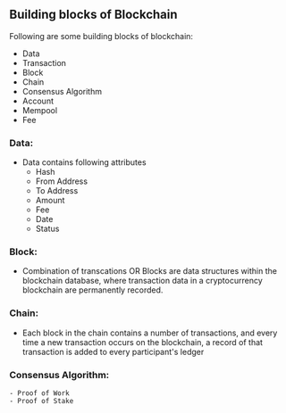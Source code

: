 ## Building blocks of Blockchain
Following are some building blocks of blockchain:
- Data
- Transaction
- Block
- Chain
- Consensus Algorithm
- Account
- Mempool
- Fee

### Data:
- Data contains following attributes
	- Hash
	- From Address
	- To Address
	- Amount
	- Fee
	- Date
	- Status
    
### Block:
- Combination of transcations OR Blocks are data structures within the blockchain database, where transaction data in a cryptocurrency blockchain are permanently recorded.

### Chain:
- Each block in the chain contains a number of transactions, and every time a new transaction occurs on the blockchain, a record of that transaction is added to every    participant's ledger

### Consensus Algorithm:
	- Proof of Work
	- Proof of Stake

